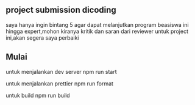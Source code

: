 ## project submission dicoding 
saya hanya ingin bintang 5 agar dapat melanjutkan program beasiswa ini hingga expert,mohon kiranya kritik dan saran dari reviewer untuk project ini,akan segera saya perbaiki

## Mulai
untuk menjalankan dev server
npm run start

untuk menjalankan prettier
npm run format

untuk build
npm run build